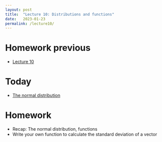 ```yaml
---
layout: post
title:  "Lecture 10: Distributions and functions"
date:   2023-01-23
permalink: /lecture10/
---
```


# Homework previous

- [Lecture 10]({{site.url}}{{site.baseurl}}lecture10/)

# Today

- [The normal distribution]({{site.url}}{{site.baseurl}}data/slides/11_Variance.pdf)


# Homework 

- Recap: The normal distribution, functions
- Write your own function to calculate the standard deviation of a vector




